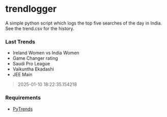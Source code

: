 # trendlogger
A simple python script which logs the top five searches of the day in India.<br>See the trend.csv for the history.<br>

<!-- Last Trends -->
### Last Trends
* Ireland Women vs India Women
* Game Changer rating
* Saudi Pro League
* Vaikuntha Ekadashi
* JEE Main
> 2025-01-10 18:22:35.154218

<!-- Requirements -->
### Requirements
* [PyTrends](https://github.com/dreyco676/pytrends)
